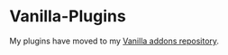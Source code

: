 Vanilla-Plugins
===============
My plugins have moved to my [Vanilla addons repository](http://www.github.com/hgtonight/Vanilla-Addons).

